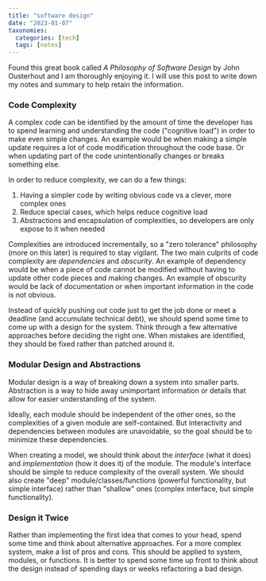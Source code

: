 ```yaml
---
title: "software design"
date: "2023-01-07"
taxonomies:
  categories: [tech]
  tags: [notes]
---
```


Found this great book called *A Philosophy of Software Design* by John Ousterhout and I am thoroughly enjoying it. I will use this post to write down my notes and summary to help retain the information.

### Code Complexity

A complex code can be identified by the amount of time the developer has to spend learning and understanding the code ("cognitive load") in order to make even simple changes. An example would be when making a simple update requires a lot of code modification throughout the code base. Or when updating part of the code unintentionally changes or breaks something else.

In order to reduce complexity, we can do a few things:

1. Having a simpler code by writing obvious code vs a clever, more complex ones
2. Reduce special cases, which helps reduce cognitive load
3. Abstractions and encapsulation of complexities, so developers are only expose to it when needed

Complexities are introduced incrementally, so a "zero tolerance" philosophy (more on this later) is required to stay vigilant. The two main culprits of code complexity are *dependencies* and *obscurity*. An example of dependency would be when a piece of code cannot be modified without having to update other code pieces and making changes. An example of obscurity would be lack of documentation or when important information in the code is not obvious.

Instead of quickly pushing out code just to get the job done or meet a deadline (and accumulate technical debt), we should spend some time to come up with a design for the system. Think through a few alternative approaches before deciding the right one. When mistakes are identified, they should be fixed rather than patched around it.

### Modular Design and Abstractions

Modular design is a way of breaking down a system into smaller parts. Abstraction is a way to hide away unimportant information or details that allow for easier understanding of the system.

Ideally, each module should be independent of the other ones, so the complexities of a given module are self-contained. But interactivity and dependencies between modules are unavoidable, so the goal should be to minimize these dependencies.

When creating a model, we should think about the *interface* (what it does) and *implementation* (how it does it) of the module. The module's interface should be simple to reduce complexity of the overall system. We should also create "deep" module/classes/functions (powerful functionality, but simple interface) rather than "shallow" ones (complex interface, but simple functionality).

### Design it Twice

Rather than implementing the first idea that comes to your head, spend some time and think about alternative approaches. For a more complex system, make a list of pros and cons. This should be applied to system, modules, or functions. It is better to spend some time up front to think about the design instead of spending days or weeks refactoring a bad design.
